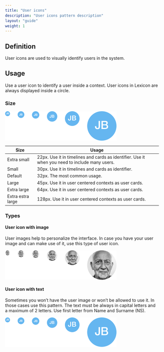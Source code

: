 ```yaml
---
title: "User icons"
description: "User icons pattern description"
layout: "guide"
weight: 1
---
```


## Definition

User icons are used to visually identify users in the system.

## Usage

Use a user icon to identify a user inside a context. User icons in Lexicon are always displayed inside a circle.

### Size

![all 6 user icons sizes](../../../images/userIcon.png)

| Size | Usage |
| ---- | ----- |
| Extra small | 22px. Use it in timelines and cards as identifier. Use it when you need to include many users. |
| Small | 30px. Use it in timelines and cards as identifier. |
| Default | 32px. The most common usage. |
| Large | 45px. Use it in user centered contexts as user cards. |
| Extra large | 64px. Use it in user centered contexts as user cards. |
| Extra estra large | 128px. Use it in user centered contexts as user cards. |

### Types

#### User icon with image

User images help to personalize the interface. In case you have your user image and can make use of it, use this type of user icon.

![all 6 user icons sizes with image](../../../images/userIconImages.png)

#### User icon with text

Sometimes you won’t have the user image or won’t be allowed to use it. In those cases use this pattern. The text must be always in capital letters and a maximum of 2 letters. Use first letter from Name and Surname (NS). 

![all 6 user icons sizes with text](../../../images/userIcon.png)
